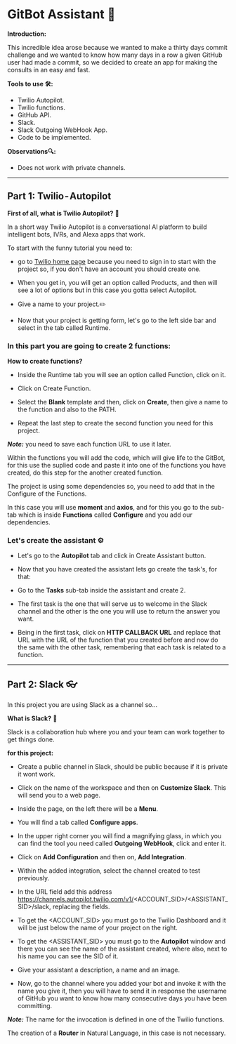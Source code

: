 # GitBot Assistant 🤖


**Introduction:**

This incredible idea arose because we wanted to make a thirty days commit challenge and we wanted to know how many days in a row a given GitHub user had made a commit, so we decided to create an app for making the consults in an easy and fast.

**Tools to use 🛠:**

- Twilio Autopilot.
- Twilio functions.
- GitHub API.
- Slack.
- Slack Outgoing WebHook App.
- Code to be implemented.

**Observations🔍:**
- Does not work with private channels.

---
## Part 1: Twilio - Autopilot

**First of all, what is Twilio Autopilot?**  💬 

In a short way Twilio Autopilot is a conversational AI platform to build intelligent bots, IVRs, and Alexa apps that work.


To start with the funny tutorial you need to: 

- go to [Twilio home page](https://www.twilio.com/) because you need to sign in to start with the project so, if you don't have an account you should create one.

- When you get in, you will get an option called Products, and then will see a lot of options but in this case you gotta select Autopilot.

- Give a name to your project.✏️

- Now that your project is getting form, let's go to the left side bar and select in the tab called Runtime.


### In this part you are going to create 2 functions:


**How to create functions?**

- Inside  the Runtime tab you will see an option called Function, click on it. 

- Click on Create Function.

- Select the **Blank** template and then, click on **Create**, then give a name to the function and also to the PATH.

- Repeat the last step to create the second function you need for this project.

**_Note:_** you need to save each function URL to use it later.

Within the functions you will add the code, which will give life to the GitBot, for this use the suplied code and paste it into one of the functions you have created, do this step for the another created function.



The project  is using some dependencies so, you need to add that in the Configure of the Functions.

In this case you will use **moment** and **axios**, and for this you go to the sub-tab which is inside **Functions** called **Configure** and you add our dependencies.



### Let's create the assistant ⚙

- Let's go to the **Autopilot** tab and click in Create Assistant button.

- Now that you have created the assistant lets go create the task's, for that:  

- Go to the **Tasks** sub-tab inside the assistant and create 2. 

- The first task is the one that will serve us to welcome in the Slack channel and the other is the one you will use to return the answer you want.

- Being in the first task, click on **HTTP CALLBACK URL** and replace that URL with the URL of the function that you created before and now do the same with the other task, remembering that each task is related to a function.

---

## Part 2: Slack 👓

In this project you are using Slack as a channel so…

**What is Slack?** 🤔

Slack is a collaboration hub where you and your team can work together to get things done.

**for this project:**

- Create a public channel in Slack, should be public because if it is private it wont work.

- Click on the name of the workspace and then on **Customize Slack**. This will send you to a web page.

- Inside the page, on the left there will be a **Menu**.

- You will find a tab called **Configure apps**.

- In the upper right corner you will find a magnifying glass, in which you can find the tool you need called **Outgoing WebHook**, click and enter it.

- Click on **Add Configuration** and then on, **Add Integration**.

- Within the added integration, select the channel created to test previously.

- In the URL field add this address https://channels.autopilot.twilio.com/v1/<ACCOUNT_SID>/<ASSISTANT_SID>/slack, replacing the fields.

- To get the <ACCOUNT_SID> you must go to the Twilio Dashboard and it will be just below the name of your project on the right.

- To get the <ASSISTANT_SID> you must go to the **Autopilot** window and there you can see the name of the assistant created, where also, next to his name you can see the SID of it.

- Give your assistant a description, a name and an image.

- Now, go to the channel where you added your bot and invoke it with the name you give it, then you will have to send it in response the username of GitHub you want to know how many consecutive days you have been committing.

**_Note:_** The name for the invocation is defined in one of the Twilio functions.

The creation of a **Router** in Natural Language, in this case is not necessary.
